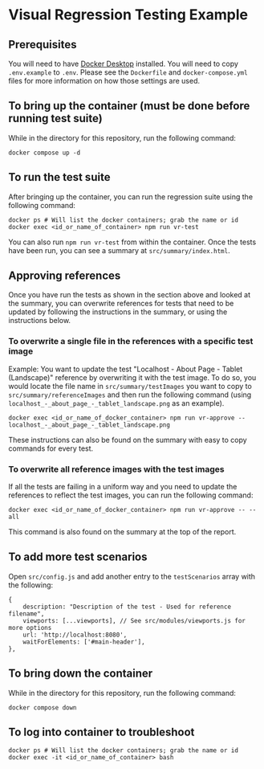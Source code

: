 # Visual Regression Testing Example

## Prerequisites
You will need to have [Docker Desktop](https://www.docker.com/products/docker-desktop/) installed.
You will need to copy `.env.example` to `.env`. Please see the `Dockerfile` and `docker-compose.yml` files for more information on how those settings are used.

## To bring up the container (must be done before running test suite)
While in the directory for this repository, run the following command:
```
docker compose up -d
```

## To run the test suite
After bringing up the container, you can run the regression suite using the following command:
```
docker ps # Will list the docker containers; grab the name or id
docker exec <id_or_name_of_container> npm run vr-test
```
You can also run `npm run vr-test` from within the container.
Once the tests have been run, you can see a summary at `src/summary/index.html`.

## Approving references
Once you have run the tests as shown in the section above and looked at the summary, you can overwrite references for tests that need to be updated by following the instructions in the summary, or using the instructions below.

### To overwrite a single file in the references with a specific test image
Example: You want to update the test "Localhost - About Page - Tablet (Landscape)" reference by overwriting it with the test image. To do so, you would locate the file name in `src/summary/testImages` you want to copy to `src/summary/referenceImages` and then run the following command (using `localhost_-_about_page_-_tablet_landscape.png` as an example).
```
docker exec <id_or_name_of_docker_container> npm run vr-approve -- localhost_-_about_page_-_tablet_landscape.png
```
These instructions can also be found on the summary with easy to copy commands for every test.

### To overwrite all reference images with the test images
If all the tests are failing in a uniform way and you need to update the references to reflect the test images, you can run the following command:
```
docker exec <id_or_name_of_docker_container> npm run vr-approve -- --all
```
This command is also found on the summary at the top of the report.

## To add more test scenarios
Open `src/config.js` and add another entry to the `testScenarios` array with the following:
```
{
    description: "Description of the test - Used for reference filename",
    viewports: [...viewports], // See src/modules/viewports.js for more options
    url: 'http://localhost:8080',
    waitForElements: ['#main-header'],
},
```

## To bring down the container
While in the directory for this repository, run the following command:
```
docker compose down
```

## To log into container to troubleshoot
```
docker ps # Will list the docker containers; grab the name or id
docker exec -it <id_or_name_of_container> bash
```
